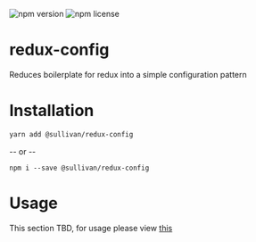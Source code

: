 ![npm version](https://img.shields.io/npm/v/@sullivan/redux-config.svg) ![npm license](https://img.shields.io/npm/l/@sullivan/redux-config.svg)

# redux-config
Reduces boilerplate for redux into a simple configuration pattern


# Installation 

```bash
yarn add @sullivan/redux-config
```

-- or --

```base
npm i --save @sullivan/redux-config
```


# Usage 

This section TBD, for usage please view [this](https://github.com/icarus-sullivan/redux-config/blob/master/test.js)